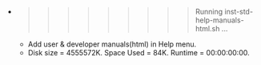 * >>>>>>>>> Running inst-std-help-manuals-html.sh ...
  * Add user & developer manuals(html) in Help menu.
  * Disk size = 4555572K. Space Used = 84K. Runtime = 00:00:00:00.
